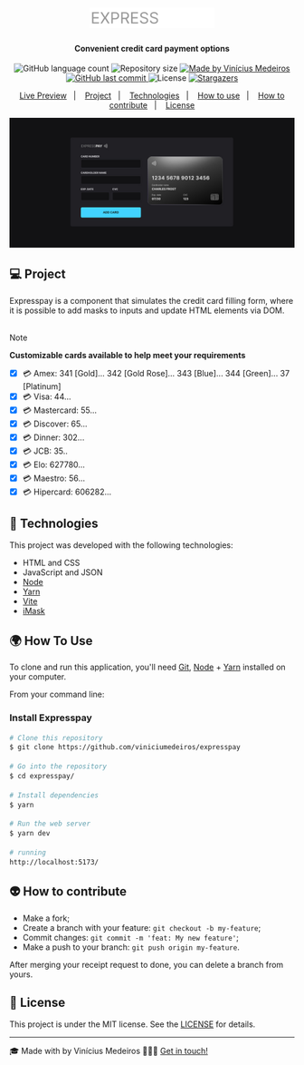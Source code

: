 <h1 align="center">
  <img alt="" title="Expresspay" src="./public/logo.svg" width="220px" />
</h1>

<h4 align="center">
  Convenient credit card payment options
</h4>

<p align="center">
  <img alt="GitHub language count" src="https://img.shields.io/github/languages/count/viniciumedeiros/expresspay">

  <img alt="Repository size" src="https://img.shields.io/github/repo-size/viniciumedeiros/expresspay">

  <a href="https://www.linkedin.com/in/viniciumedeiros/">
    <img alt="Made by Vinícius Medeiros" src="https://img.shields.io/badge/made%20by-viniciumedeiros-%2304D361">
  </a>

  <a href="https://github.com/viniciumedeiros/gocast/commits/master">
    <img alt="GitHub last commit" src="https://img.shields.io/github/last-commit/viniciumedeiros/expresspay">
  </a>

  <img alt="License" src="https://img.shields.io/badge/license-MIT-brightgreen">
   <a href="https://github.com/viniciumedeiros/expresspay/stargazers">
    <img alt="Stargazers" src="https://img.shields.io/github/stars/viniciumedeiros/expresspay?style=social">
  </a>
</p>

<p align="center">
  <a href="http://expresspay.vercel.app/">Live Preview</a>&nbsp;&nbsp;&nbsp;|&nbsp;&nbsp;&nbsp;
  <a href="#-project">Project</a>&nbsp;&nbsp;&nbsp;|&nbsp;&nbsp;&nbsp;
  <a href="#-technologies">Technologies</a>&nbsp;&nbsp;&nbsp;|&nbsp;&nbsp;&nbsp;
  <a href="#-how-to-use">How to use</a>&nbsp;&nbsp;&nbsp;|&nbsp;&nbsp;&nbsp;
  <a href="#-how-to-contribute">How to contribute</a>&nbsp;&nbsp;&nbsp;|&nbsp;&nbsp;&nbsp;
  <a href="#-license">License</a>
</p>

![Preview](./public/preview.jfif)

## 💻 Project

Expresspay is a component that simulates the credit card filling form, where it is possible to add masks to inputs and update HTML elements via DOM.
</br></br>
> [!NOTE]
> **Customizable cards available to help meet your requirements**
- [x] 💳 Amex: 341 [Gold]... 342 [Gold Rose]... 343 [Blue]... 344 [Green]... 37 [Platinum]
- [x] 💳 Visa: 44...
- [x] 💳 Mastercard: 55...
- [x] 💳 Discover: 65...
- [x] 💳 Dinner: 302...
- [x] 💳 JCB: 35..
- [x] 💳 Elo: 627780...
- [x] 💳 Maestro: 56...
- [x] 💳 Hipercard: 606282...

## 🚀 Technologies

This project was developed with the following technologies:

- HTML and CSS
- JavaScript and JSON
- [Node][node]
- [Yarn][yarn]
- [Vite][vite]
- [iMask][imask]

## 🌍 How To Use

To clone and run this application, you'll need [Git][git], [Node][node] + [Yarn][yarn] installed on your computer.

From your command line:

### Install Expresspay

```bash
# Clone this repository
$ git clone https://github.com/viniciumedeiros/expresspay

# Go into the repository
$ cd expresspay/

# Install dependencies
$ yarn

# Run the web server
$ yarn dev

# running
http://localhost:5173/
```

## 👽 How to contribute

-  Make a fork;
-  Create a branch with your feature: `git checkout -b my-feature`;
-  Commit changes: `git commit -m 'feat: My new feature'`;
-  Make a push to your branch: `git push origin my-feature`.

After merging your receipt request to done, you can delete a branch from yours.

## 📝 License

This project is under the MIT license. See the [LICENSE][license] for details.

---

🎓 Made with by Vinícius Medeiros 👨🏻‍💻 [Get in touch!][linkedin]

[vite]: https://vitejs.dev/
[imask]: https://imask.js.org/
[node]: https://nodejs.org/
[yarn]: https://yarnpkg.com/
[git]: https://git-scm.com
[license]: https://github.com/viniciumedeiros/expresspay/blob/master/LICENSE
[linkedin]: https://www.linkedin.com/in/viniciumedeiros/